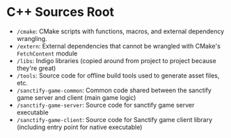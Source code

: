 # C++ Sources Root

- `/cmake`: CMake scripts with functions, macros, and external dependency wrangling.
- `/extern`: External dependencies that cannot be wrangled with CMake's `FetchContent` module
- `/libs`: Indigo libraries (copied around from project to project because they're great)
- `/tools`: Source code for offline build tools used to generate asset files, etc.
- `/sanctify-game-common`: Common code shared between the sanctify game server and client (main game logic)
- `/sanctify-game-server`: Source code for sanctify game server executable
- `/sanctify-game-client`: Source code for Sanctify game client library (including entry point for native executable)